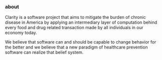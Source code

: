 

### about
Clarity is a software project that aims to mitigate the burden of chronic disease in America by applying an intermediary layer of computation behind every food and drug related transaction made by all individuals in our economy today.

We believe that software can and should be capable to change behavior for the better and we believe that a new paradigm of healthcare prevention software can realize that belief system.
